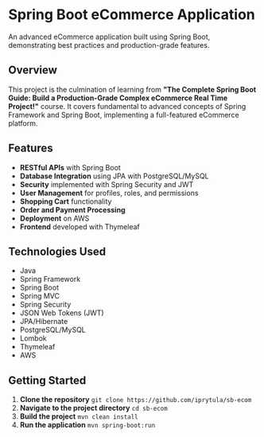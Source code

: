 # Spring Boot eCommerce Application

An advanced eCommerce application built using Spring Boot, demonstrating best practices and production-grade features.

## Overview

This project is the culmination of learning from **"The Complete Spring Boot Guide: Build a Production-Grade Complex eCommerce Real Time Project!"** course. It covers fundamental to advanced concepts of Spring Framework and Spring Boot, implementing a full-featured eCommerce platform.

## Features

- **RESTful APIs** with Spring Boot
- **Database Integration** using JPA with PostgreSQL/MySQL
- **Security** implemented with Spring Security and JWT
- **User Management** for profiles, roles, and permissions
- **Shopping Cart** functionality
- **Order and Payment Processing**
- **Deployment** on AWS
- **Frontend** developed with Thymeleaf

## Technologies Used

- Java
- Spring Framework
- Spring Boot
- Spring MVC
- Spring Security
- JSON Web Tokens (JWT)
- JPA/Hibernate
- PostgreSQL/MySQL
- Lombok
- Thymeleaf
- AWS

## Getting Started

1. **Clone the repository** 
    ```git clone https://github.com/iprytula/sb-ecom```
2. **Navigate to the project directory**
    ```cd sb-ecom```
3. **Build the project** 
    ```mvn clean install```
4. **Run the application** 
    ```mvn spring-boot:run```